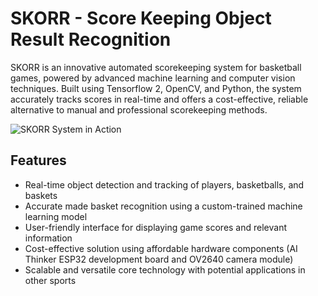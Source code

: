 # SKORR - Score Keeping Object Result Recognition

SKORR is an innovative automated scorekeeping system for basketball games, powered by advanced machine learning and computer vision techniques. Built using Tensorflow 2, OpenCV, and Python, the system accurately tracks scores in real-time and offers a cost-effective, reliable alternative to manual and professional scorekeeping methods.

![SKORR System in Action](./assets/skorr_in_action.jpg)


## Features
- Real-time object detection and tracking of players, basketballs, and baskets
- Accurate made basket recognition using a custom-trained machine learning model
- User-friendly interface for displaying game scores and relevant information
- Cost-effective solution using affordable hardware components (AI Thinker ESP32 development board and OV2640 camera module)
- Scalable and versatile core technology with potential applications in other sports
